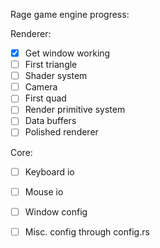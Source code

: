 Rage game engine progress:

Renderer:
- [x] Get window working
- [ ] First triangle
- [ ] Shader system
- [ ] Camera
- [ ] First quad
- [ ] Render primitive system
- [ ] Data buffers
- [ ] Polished renderer

Core:
- [ ] Keyboard io
- [ ] Mouse io
- [ ] Window config
- [ ] Misc. config through config.rs

